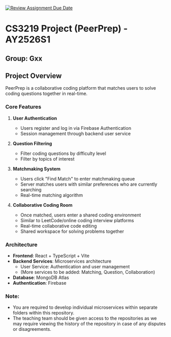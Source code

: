 [![Review Assignment Due Date](https://classroom.github.com/assets/deadline-readme-button-22041afd0340ce965d47ae6ef1cefeee28c7c493a6346c4f15d667ab976d596c.svg)](https://classroom.github.com/a/QUdQy4ix)
# CS3219 Project (PeerPrep) - AY2526S1
## Group: Gxx

## Project Overview

PeerPrep is a collaborative coding platform that matches users to solve coding questions together in real-time.

### Core Features

1. **User Authentication**
   - Users register and log in via Firebase Authentication
   - Session management through backend user service

2. **Question Filtering**
   - Filter coding questions by difficulty level
   - Filter by topics of interest

3. **Matchmaking System**
   - Users click "Find Match" to enter matchmaking queue
   - Server matches users with similar preferences who are currently searching
   - Real-time matching algorithm

4. **Collaborative Coding Room**
   - Once matched, users enter a shared coding environment
   - Similar to LeetCode/online coding interview platforms
   - Real-time collaborative code editing
   - Shared workspace for solving problems together

### Architecture

- **Frontend**: React + TypeScript + Vite
- **Backend Services**: Microservices architecture
  - User Service: Authentication and user management
  - (More services to be added: Matching, Question, Collaboration)
- **Database**: MongoDB Atlas
- **Authentication**: Firebase

### Note:
- You are required to develop individual microservices within separate folders within this repository.
- The teaching team should be given access to the repositories as we may require viewing the history of the repository in case of any disputes or disagreements. 
